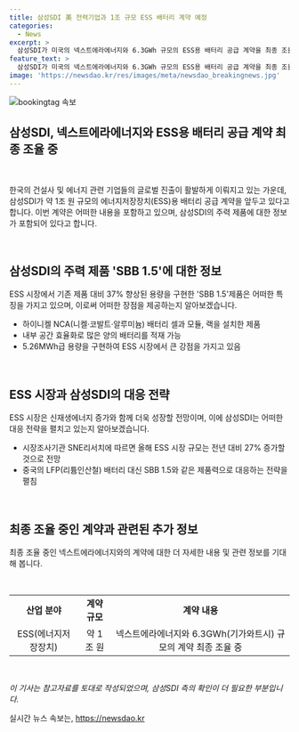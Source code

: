 ```yaml
---
title: 삼성SDI 美 전력기업과 1조 규모 ESS 배터리 계약 예정
categories:
  - News
excerpt: >
  삼성SDI가 미국의 넥스트에라에너지와 6.3GWh 규모의 ESS용 배터리 공급 계약을 최종 조율 중인 것으로 전해졌다. 주력 제품인 SBB 1.5는 내부 공간을 효율적으로 활용하여 5.26MWh급 용량을 구현하며, ESS 시장이 신재생에너지 증가에 힘입어 커질 전망이다. 삼성SDI는 중국의 LFP 배터리에 대응하기 위해 SBB 1.5와 같은 제품력으로 전략을 펼치고 있으며, 올해 ESS 시장 규모는 27% 증가할 것으로 예상된다. (150자)
feature_text: >
  삼성SDI가 미국의 넥스트에라에너지와 6.3GWh 규모의 ESS용 배터리 공급 계약을 최종 조율 중인 것으로 전해졌다. 주력 제품인 SBB 1.5는 내부 공간을 효율적으로 활용하여 5.26MWh급 용량을 구현하며, ESS 시장이 신재생에너지 증가에 힘입어 커질 전망이다. 삼성SDI는 중국의 LFP 배터리에 대응하기 위해 SBB 1.5와 같은 제품력으로 전략을 펼치고 있으며, 올해 ESS 시장 규모는 27% 증가할 것으로 예상된다. (150자)
image: 'https://newsdao.kr/res/images/meta/newsdao_breakingnews.jpg'
---
```


<p><img src="https://newsdao.kr/res/images/meta/newsdao_breakingnews.jpg" alt="bookingtag 속보" /></p>

<h2 data-ke-size="size26">삼성SDI, 넥스트에라에너지와 ESS용 배터리 공급 계약 최종 조율 중</h2>

<p data-ke-size="size16">&nbsp;</p>

<p>한국의 건설사 및 에너지 관련 기업들의 글로벌 진출이 활발하게 이뤄지고 있는 가운데, 삼성SDI가 약 1조 원 규모의 에너지저장장치(ESS)용 배터리 공급 계약을 앞두고 있다고 합니다. 이번 계약은 어떠한 내용을 포함하고 있으며, 삼성SDI의 주력 제품에 대한 정보가 포함되어 있다고 합니다.</p>

<p data-ke-size="size16">&nbsp;</p>

<h2 data-ke-size="size24">삼성SDI의 주력 제품 'SBB 1.5'에 대한 정보</h2>

<p data-ke-size="size16">ESS 시장에서 기존 제품 대비 37% 향상된 용량을 구현한 'SBB 1.5'제품은 어떠한 특징을 가지고 있으며, 이로써 어떠한 장점을 제공하는지 알아보겠습니다.</p>

<ul>
  <li>하이니켈 NCA(니켈·코발트·알루미늄) 배터리 셀과 모듈, 랙을 설치한 제품</li>
  <li>내부 공간 효율화로 많은 양의 배터리를 적재 가능</li>
  <li>5.26MWh급 용량을 구현하여 ESS 시장에서 큰 강점을 가지고 있음</li>
</ul>

<p data-ke-size="size16">&nbsp;</p>

<h2 data-ke-size="size24">ESS 시장과 삼성SDI의 대응 전략</h2>

<p data-ke-size="size16">ESS 시장은 신재생에너지 증가와 함께 더욱 성장할 전망이며, 이에 삼성SDI는 어떠한 대응 전략을 펼치고 있는지 알아보겠습니다.</p>

<ul>
  <li>시장조사기관 SNE리서치에 따르면 올해 ESS 시장 규모는 전년 대비 27% 증가할 것으로 전망</li>
  <li>중국의 LFP(리튬인산철) 배터리 대신 SBB 1.5와 같은 제품력으로 대응하는 전략을 펼침</li>
</ul>

<p data-ke-size="size16">&nbsp;</p>

<h2 data-ke-size="size24">최종 조율 중인 계약과 관련된 추가 정보</h2>

<p data-ke-size="size16">최종 조율 중인 넥스트에라에너지와의 계약에 대한 더 자세한 내용 및 관련 정보를 기대해 봅니다.</p>

<p data-ke-size="size16">&nbsp;</p>

<table>
  <tr>
    <td style="text-align: center; height: 17px;"><b>산업 분야</b></td>
    <td style="text-align: center; height: 17px;"><b>계약 규모</b></td>
    <td style="text-align: center; height: 17px;"><b>계약 내용</b></td>
  </tr>
  <tr>
    <td style="text-align: center;">ESS(에너지저장장치)</td>
    <td style="text-align: center;">약 1조 원</td>
    <td style="text-align: center;">넥스트에라에너지와 6.3GWh(기가와트시) 규모의 계약 최종 조율 중</td>
  </tr>
</table>

<p data-ke-size="size16">&nbsp;</p>

<p><em>이 기사는 참고자료를 토대로 작성되었으며, 삼성SDI 측의 확인이 더 필요한 부분입니다.</em></p>
실시간 뉴스 속보는, <a href="https://newsdao.kr" rel="dofollow">https://newsdao.kr</a>


